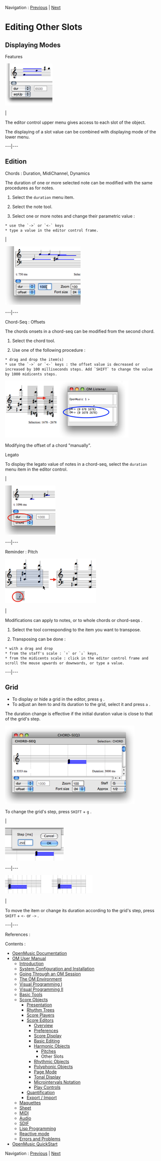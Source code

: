 
Navigation : [Previous](Editor-Pitch "page précédente\(Pitches\)")
| [Next](Editor-Rhythm "Next\(Rhythmic Objects\)")

# Editing Other Slots

## Displaying Modes

Features

![](../res/combine.png)

|

The editor control upper menu gives access to each slot of the object.

The displaying of a slot value can be combined with displaying mode of the
lower menu.  
  
---|---  
  
## Edition

Chords : Duration, MidiChannel, Dynamics

The duration of one or more selected note can be modified with the same
procedures as for notes.

  1. Select the `duration` menu item.

  2. Select the note tool.

  3. Select one or more notes and change their parametric value :

    * use the `->` or `<-` keys 
    * type a value in the editor control frame.

|

![](../res/moddur.png)  
  
---|---  
  
Chord-Seq : Offsets

The chords onsets in a  chord-seq can be modified from the second chord.

  1. Select the chord tool.

  2. Use one of the following procedure :

    * drag and drop the item(s) 
    * use the `->` or `<-` keys : the offset value is decreased or increased by 100 milliseconds steps. Add `SHIFT` to change the value by 1000 midicents steps.

![Modifying the offset of a chord "manually".](../res/movechordonset2.png)

Modifying the offset of a chord "manually".

Legato

To display the legato value of notes in a chord-seq, select the `duration`
menu item in the editor control.

|

![](../res/legato1.png)  
  
---|---  
  
Reminder : Pitch

[![](../res/transposechord3_1.png)](../res/transposechord3.png "Cliquez pour
agrandir")

|

Modifications can apply to notes, or to whole  chords or  chord-seqs .

  1. Select the tool corresponding to the item you want to transpose. 

  2. Transposing can be done : 

    * with a drag and drop
    * from the staff's scale : `↑` or `↓` keys,
    * from the midicents scale : click in the editor control frame and scroll the mouse upwards or downwards, or type a value.

  
  
---|---  
  
## Grid

  * To display or hide a grid in the editor, press `g` .
  * To adjust an item to and its duration to the grid, select it and press `a` .

The duration change is effective if the initial duration value is close to
that of the grid's step.

![](../res/grid1.png)

To change the grid's step, press `SHIFT` \+ `g` .

|

![](../res/grid2.png)  
  
---|---  
  
![](../res/durgrid.png)

|

To move the item or change its duration according to the grid's step, press
`SHIFT` \+ `<-` or `->` .  
  
---|---  
  
References :

Contents :

  * [OpenMusic Documentation](OM-Documentation)
  * [OM User Manual](OM-User-Manual)
    * [Introduction](00-Contents)
    * [System Configuration and Installation](Installation)
    * [Going Through an OM Session](Goingthrough)
    * [The OM Environment](Environment)
    * [Visual Programming I](BasicVisualProgramming)
    * [Visual Programming II](AdvancedVisualProgramming)
    * [Basic Tools](BasicObjects)
    * [Score Objects](ScoreObjects)
      * [Presentation](Score-Objects-Intro)
      * [Rhythm Trees](RT)
      * [Score Players](ScorePlayer)
      * [Score Editors](ScoreEditors)
        * [Overview](Editor-Overview)
        * [Preferences](Editors-Prefs)
        * [Score Display](Editor-Display)
        * [Basic Editing](Editor-Basics)
        * [Harmonic Objects](Harmonic-Obj-Editor)
          * [Pitches](Editor-Pitch)
          * Other Slots
        * [Rhythmic Objects](Editor-Rhythm)
        * [Polyphonic Objects](Poly-Multi-Editor)
        * [Page Mode](Editor-PageMode)
        * [Tonal Display](Editor-Tonality)
        * [Microintervals Notation](Editor-Microintervals)
        * [Play Controls](Editor-Play)
      * [Quantification](Quantification)
      * [Export / Import](ImportExport)
    * [Maquettes](Maquettes)
    * [Sheet](Sheet)
    * [MIDI](MIDI)
    * [Audio](Audio)
    * [SDIF](SDIF)
    * [Lisp Programming](Lisp)
    * [Reactive mode](Reactive)
    * [Errors and Problems](errors)
  * [OpenMusic QuickStart](QuickStart-Chapters)

Navigation : [Previous](Editor-Pitch "page précédente\(Pitches\)")
| [Next](Editor-Rhythm "Next\(Rhythmic Objects\)")

